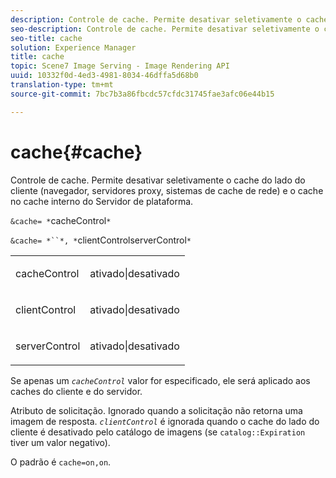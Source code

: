 ```yaml
---
description: Controle de cache. Permite desativar seletivamente o cache do lado do cliente (navegador, servidores proxy, sistemas de cache de rede) e o cache no cache interno do Servidor de plataforma.
seo-description: Controle de cache. Permite desativar seletivamente o cache do lado do cliente (navegador, servidores proxy, sistemas de cache de rede) e o cache no cache interno do Servidor de plataforma.
seo-title: cache
solution: Experience Manager
title: cache
topic: Scene7 Image Serving - Image Rendering API
uuid: 10332f0d-4ed3-4981-8034-46dffa5d68b0
translation-type: tm+mt
source-git-commit: 7bc7b3a86fbcdc57cfdc31745fae3afc06e44b15

---
```



# cache{#cache}

Controle de cache. Permite desativar seletivamente o cache do lado do cliente (navegador, servidores proxy, sistemas de cache de rede) e o cache no cache interno do Servidor de plataforma.

`&cache= *`cacheControl`*`

`&cache= *``*, *`clientControlserverControl`*`

<table id="simpletable_DA4D92F0AEF84FD49953876796058B7F"> 
 <tr class="strow"> 
  <td class="stentry"> <p><span class="codeph"> <span class="varname"> cacheControl</span></span> </p> </td> 
  <td class="stentry"> <p><span class="codeph"> ativado|desativado</span> </p></td> 
 </tr> 
 <tr class="strow"> 
  <td class="stentry"> <p><span class="codeph"> <span class="varname"> clientControl</span></span> </p></td> 
  <td class="stentry"> <p><span class="codeph"> ativado|desativado</span> </p></td> 
 </tr> 
 <tr class="strow"> 
  <td class="stentry"> <p><span class="codeph"> <span class="varname"> serverControl</span></span> </p></td> 
  <td class="stentry"> <p><span class="codeph"> ativado|desativado</span> </p></td> 
 </tr> 
</table>

Se apenas um *`cacheControl`* valor for especificado, ele será aplicado aos caches do cliente e do servidor.

Atributo de solicitação. Ignorado quando a solicitação não retorna uma imagem de resposta. *`clientControl`* é ignorada quando o cache do lado do cliente é desativado pelo catálogo de imagens (se `catalog::Expiration` tiver um valor negativo).

O padrão é `cache=on,on`.
